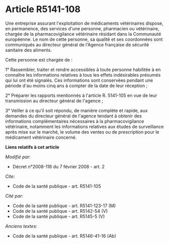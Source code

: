 # Article R5141-108

Une entreprise assurant l'exploitation de médicaments vétérinaires dispose, en permanence, des services d'une personne,
pharmacien ou vétérinaire, chargée de la pharmacovigilance vétérinaire résidant dans la Communauté européenne. Le nom de
cette personne, sa qualité et ses coordonnées sont communiqués au directeur général de l'Agence française de sécurité
sanitaire des aliments.

Cette personne est chargée de :

1° Rassembler, traiter et rendre accessibles à toute personne habilitée à en connaître les informations relatives à tous les
effets indésirables présumés qui lui ont été signalés. Ces informations sont conservées pendant une période d'au moins cinq
ans à compter de la date de leur réception ;

2° Préparer les rapports mentionnés à l'article R. 5141-105 en vue de leur transmission au directeur général de l'agence ;

3° Veiller à ce qu'il soit répondu, de manière complète et rapide, aux demandes du directeur général de l'agence tendant à
obtenir des informations complémentaires nécessaires à la pharmacovigilance vétérinaire, notamment les informations relatives
aux études de surveillance après mise sur le marché, le volume des ventes ou de prescription pour le médicament vétérinaire
concerné.

**Liens relatifs à cet article**

_Modifié par_:

  - Décret n°2008-118 du 7 février 2008 - art. 2

_Cite_:

  - Code de la santé publique - art. R5141-105

_Cité par_:

  - Code de la santé publique - art. R5141-123-17 (M)
  - Code de la santé publique - art. R5142-54 (V)
  - Code de la santé publique - art. R5145-5 (V)

_Anciens textes_:

  - Code de la santé publique - art. R5146-41-16 (Ab)
